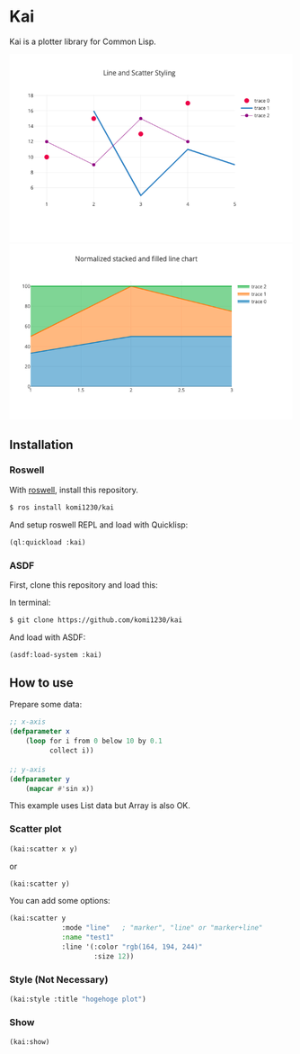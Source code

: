 # Kai

Kai is a plotter library for Common Lisp.

![img1](./examples/img1.png)
![img2](./examples/img2.png)

## Installation

### Roswell

With [roswell](https://github.com/roswell/roswell), install this repository.

```bash
$ ros install komi1230/kai
```

And setup roswell REPL and load with Quicklisp:

```lisp
(ql:quickload :kai)
```

### ASDF

First, clone this repository and load this:

In terminal:

```bash
$ git clone https://github.com/komi1230/kai
```

And load with ASDF:

```lisp
(asdf:load-system :kai)
```

## How to use

Prepare some data:

```lisp
;; x-axis
(defparameter x
    (loop for i from 0 below 10 by 0.1
          collect i))

;; y-axis
(defparameter y
    (mapcar #'sin x))
```

This example uses List data but Array is also OK.

### Scatter plot

```lisp
(kai:scatter x y)
```

or

```lisp
(kai:scatter y)
```

You can add some options:

```lisp
(kai:scatter y
             :mode "line"   ; "marker", "line" or "marker+line"
             :name "test1"
             :line '(:color "rgb(164, 194, 244)"
                     :size 12))
```

### Style (Not Necessary)

```lisp
(kai:style :title "hogehoge plot")
```

### Show

```lisp
(kai:show)
```
